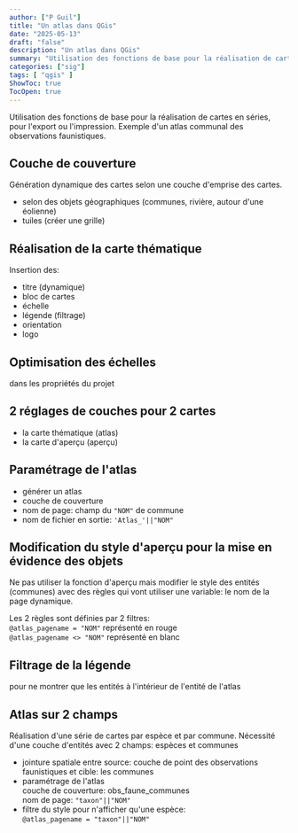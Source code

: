 ```yaml
---
author: ["P Guil"]
title: "Un atlas dans QGis"
date: "2025-05-13"
draft: "false"
description: "Un atlas dans QGis"
summary: "Utilisation des fonctions de base pour la réalisation de cartes en séries, pour l'export ou l'impression"
categories: ["sig"]
tags: [ "qgis" ]
ShowToc: true
TocOpen: true
---
```

Utilisation des fonctions de base pour la réalisation de cartes en séries, pour l'export ou l'impression. Exemple d'un atlas communal des observations faunistiques. 

## Couche de couverture

Génération dynamique des cartes selon une couche d'emprise des cartes.

* selon des objets géographiques (communes, rivière, autour d'une éolienne)
* tuiles (créer une grille)

## Réalisation de la carte thématique

Insertion des:

* titre (dynamique)
* bloc de cartes
* échelle
* légende (filtrage)
* orientation
* logo

## Optimisation des échelles

dans les propriétés du projet

## 2 réglages de couches pour 2 cartes

* la carte thématique (atlas)
* la carte d'aperçu (aperçu)

## Paramétrage de l'atlas

* générer un atlas
* couche de couverture
* nom de page: champ du `"NOM"` de commune
* nom de fichier en sortie: `'Atlas_'||"NOM"`

## Modification du style d'aperçu pour la mise en évidence des objets

Ne pas utiliser la fonction d'aperçu mais modifier le style des entités (communes) avec des règles qui vont utiliser une variable: le nom de la page dynamique.

Les 2 règles sont définies par 2 filtres:  
`@atlas_pagename = "NOM"` représenté en rouge  
`@atlas_pagename <> "NOM"` représenté en blanc

## Filtrage de la légende

pour ne montrer que les entités à l'intérieur de l'entité de l'atlas

## Atlas sur 2 champs

Réalisation d'une série de cartes par espèce et par commune. Nécessité d'une couche d'entités avec 2 champs: espèces et communes  

* jointure spatiale entre source: couche de point des observations faunistiques et cible: les communes  
* paramétrage de l'atlas  
    couche de couverture: obs_faune_communes  
    nom de page:  `"taxon"||"NOM"`  
* filtre du style pour n'afficher qu'une espèce:  
    `@atlas_pagename = "taxon"||"NOM"`  

